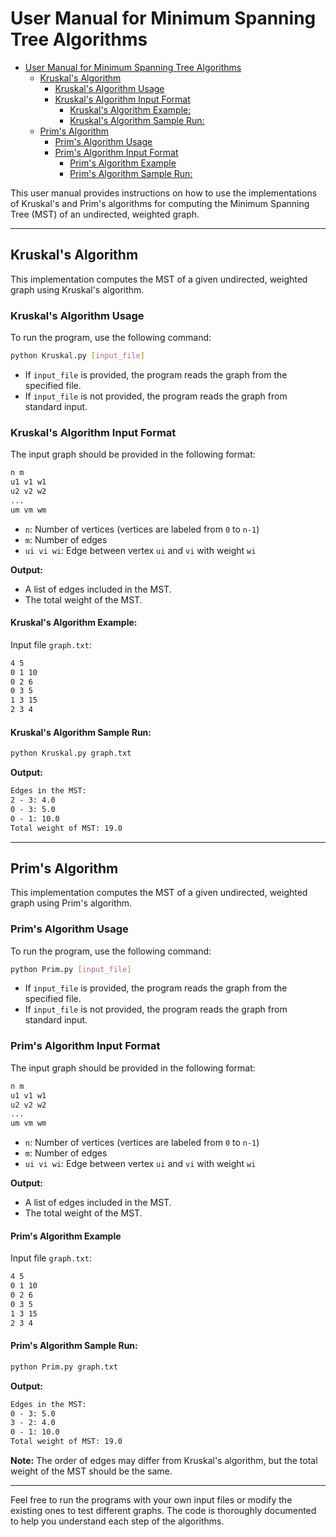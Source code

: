# User Manual for Minimum Spanning Tree Algorithms

-   [User Manual for Minimum Spanning Tree Algorithms](#user-manual-for-minimum-spanning-tree-algorithms)
    -   [Kruskal's Algorithm](#kruskals-algorithm)
        -   [Kruskal's Algorithm Usage](#kruskals-algorithm-usage)
        -   [Kruskal's Algorithm Input Format](#kruskals-algorithm-input-format)
            -   [Kruskal's Algorithm Example:](#kruskals-algorithm-example)
            -   [Kruskal's Algorithm Sample Run:](#kruskals-algorithm-sample-run)
    -   [Prim's Algorithm](#prims-algorithm)
        -   [Prim's Algorithm Usage](#prims-algorithm-usage)
        -   [Prim's Algorithm Input Format](#prims-algorithm-input-format)
            -   [Prim's Algorithm Example](#prims-algorithm-example)
            -   [Prim's Algorithm Sample Run:](#prims-algorithm-sample-run)

This user manual provides instructions on how to use the implementations of Kruskal's and Prim's algorithms for computing the Minimum Spanning Tree (MST) of an undirected, weighted graph.

---

## Kruskal's Algorithm

This implementation computes the MST of a given undirected, weighted graph using Kruskal's algorithm.

### Kruskal's Algorithm Usage

To run the program, use the following command:

```bash
python Kruskal.py [input_file]
```

-   If `input_file` is provided, the program reads the graph from the specified file.
-   If `input_file` is not provided, the program reads the graph from standard input.

### Kruskal's Algorithm Input Format

The input graph should be provided in the following format:

```txt
n m
u1 v1 w1
u2 v2 w2
...
um vm wm
```

-   `n`: Number of vertices (vertices are labeled from `0` to `n-1`)
-   `m`: Number of edges
-   `ui vi wi`: Edge between vertex `ui` and `vi` with weight `wi`

**Output:**

-   A list of edges included in the MST.
-   The total weight of the MST.

#### Kruskal's Algorithm Example:

Input file `graph.txt`:

```txt
4 5
0 1 10
0 2 6
0 3 5
1 3 15
2 3 4
```

#### Kruskal's Algorithm Sample Run:

```bash
python Kruskal.py graph.txt
```

**Output:**

```txt
Edges in the MST:
2 - 3: 4.0
0 - 3: 5.0
0 - 1: 10.0
Total weight of MST: 19.0
```

---

## Prim's Algorithm

This implementation computes the MST of a given undirected, weighted graph using Prim's algorithm.

### Prim's Algorithm Usage

To run the program, use the following command:

```bash
python Prim.py [input_file]
```

-   If `input_file` is provided, the program reads the graph from the specified file.
-   If `input_file` is not provided, the program reads the graph from standard input.

### Prim's Algorithm Input Format

The input graph should be provided in the following format:

```txt
n m
u1 v1 w1
u2 v2 w2
...
um vm wm
```

-   `n`: Number of vertices (vertices are labeled from `0` to `n-1`)
-   `m`: Number of edges
-   `ui vi wi`: Edge between vertex `ui` and `vi` with weight `wi`

**Output:**

-   A list of edges included in the MST.
-   The total weight of the MST.

#### Prim's Algorithm Example

Input file `graph.txt`:

```txt
4 5
0 1 10
0 2 6
0 3 5
1 3 15
2 3 4
```

#### Prim's Algorithm Sample Run:

```bash
python Prim.py graph.txt
```

**Output:**

```txt
Edges in the MST:
0 - 3: 5.0
3 - 2: 4.0
0 - 1: 10.0
Total weight of MST: 19.0
```

**Note:** The order of edges may differ from Kruskal's algorithm, but the total weight of the MST should be the same.

---

Feel free to run the programs with your own input files or modify the existing ones to test different graphs. The code is thoroughly documented to help you understand each step of the algorithms.
